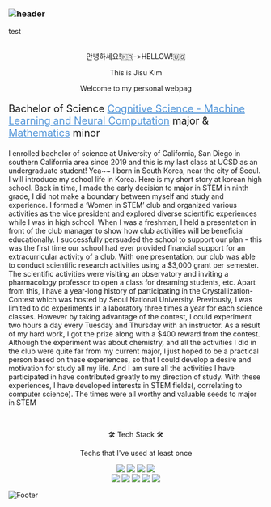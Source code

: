 ### ![header](https://capsule-render.vercel.app/api?type=waving&color=auto&height=300&width=300&section=header&text=JISU%20KIM&fontSize=90&animation=fadeIn&fontAlignY=38&desc=I%20WILL%20INTRODUCE%20MYSELF🦈%20FOLLOW%20ME!&descAlignY=51&descAlign=62)

<div width=300%> test </div>
<br>
<p align="center"> 안녕하세요!🇰🇷->HELLOW!🇺🇸 </p>
<p align="center"> This is Jisu Kim </p>
<p align="center"> Welcome to my personal webpag </p>
<p style="font-size:20px;">Bachelor of Science <a href="https://cogsci.ucsd.edu/undergraduates/major/machine-learning.html" style="color: #5396d9" target="_blank" title="UCSD'cogs Website">Cognitive Science - Machine Learning and Neural Computation</a> major & <a href="https://www.ucsd.edu/catalog/curric/MATH-ug.html" style="color: #5396d9" target="_blank" title="UCSD'math Website">Mathematics</a> minor</p>

I enrolled bachelor of science at University of California, San Diego in southern California area since 2019 and this is my last class at UCSD as an undergraduate student! Yea~~
I born in South Korea, near the city of Seoul. I will introduce my school life in Korea. Here is my short story at korean high school.
Back in time, I made the early decision to major in STEM in ninth grade, I did not make a boundary between myself and study and experience. I formed a ‘Women in STEM’ club and organized various activities as the vice president and explored diverse scientific experiences while I was in high school. When I was a freshman, I held a presentation in front of the club manager to show how club activities will be beneficial educationally. I successfully persuaded the school to support our plan - this was the first time our school had ever provided financial support for an extracurricular activity of a club. With one presentation, our club was able to conduct scientific research activities using a $3,000 grant per semester. The scientific activities were visiting an observatory and inviting a pharmacology professor to open a class for dreaming students, etc. Apart from this, I have a year-long history of participating in the Crystallization-Contest which was hosted by Seoul National University. Previously, I was limited to do experiments in a laboratory three times a year for each science classes. However by taking advantage of the contest, I could experiment two hours a day every Tuesday and Thursday with an instructor. As a result of my hard work, I got the prize along with a $400 reward from the contest. Although the experiment was about chemistry, and all the activities I did in the club were quite far from my current major, I just hoped to be a practical person based on these experiences, so that I could develop a desire and motivation for study all my life. And I am sure all the activities I have participated in have contributed greatly to my direction of study. With these experiences, I have developed interests in STEM fields(, correlating to computer science). The times were all worthy and valuable seeds to major in STEM

<br>

<P align="center">🛠 Tech Stack 🛠</P>

<p align="center"> Techs that I've used at least once </p>

<p align="center">
  <img src="https://img.shields.io/badge/Python-3766AB?style=flat-square&logo=Python&logoColor=white"/>
  <img src="https://img.shields.io/badge/Java-007396?style=flat-square&logo=Java&logoColor=white"/> 
  <img src="https://img.shields.io/badge/MySQL-4479A1?style=flat-square&logo= MySQL&logoColor=white"/>
  <img src="https://img.shields.io/badge/Linux-FCC624?style=flat-square&logo= Linux&logoColor=white"/>
  <br>
  <img src="https://img.shields.io/badge/HTML-E34F26?style=flat-square&logo= HTML&logoColor=white"/>
  <img src="https://img.shields.io/badge/css-1572B6?style=flat-square&logo=css3&logoColor=white"/> 
  <img src="https://img.shields.io/badge/scikit-learn-F7931E?style=flat-square&logo=scikit-learn&logoColor=white"/>
  <img src="https://img.shields.io/badge/TensorFlow-FF6F00?style=flat-square&logo= TensorFlow&logoColor=white"/> 
  <img src="https://img.shields.io/badge/GitHub-181717?style=flat-square&logo= GitHub&logoColor=white"/>
</p>


![Footer](https://capsule-render.vercel.app/api?type=waving&color=auto&height=350&section=footer)
